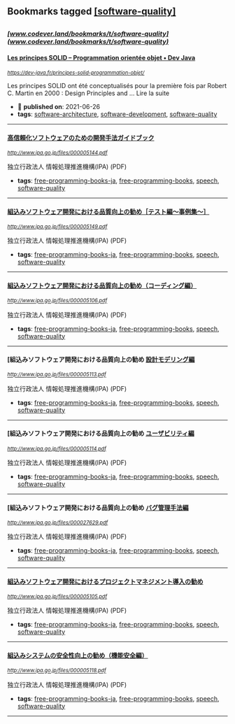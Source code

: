 ## Bookmarks tagged [[software-quality]](https://www.codever.land/search?q=[software-quality])

_<sup><sup>[www.codever.land/bookmarks/t/software-quality](www.codever.land/bookmarks/t/software-quality)</sup></sup>_
---
#### [Les principes SOLID – Programmation orientée objet • Dev Java ](https://dev-java.fr/principes-solid-programmation-objet/)
_<sup>https://dev-java.fr/principes-solid-programmation-objet/</sup>_

Les principes SOLID ont été conceptualisés pour la première fois par Robert C. Martin en 2000 : Design Principles and ... Lire la suite
* :calendar: **published on**: 2021-06-26
* **tags**: [software-architecture](../tagged/software-architecture.md), [software-development](../tagged/software-development.md), [software-quality](../tagged/software-quality.md)
---
#### [高信頼化ソフトウェアのための開発手法ガイドブック](http://www.ipa.go.jp/files/000005144.pdf)
_<sup>http://www.ipa.go.jp/files/000005144.pdf</sup>_

独立行政法人 情報処理推進機構(IPA) (PDF)
* **tags**: [free-programming-books-ja](../tagged/free-programming-books-ja.md), [free-programming-books](../tagged/free-programming-books.md), [speech](../tagged/speech.md), [software-quality](../tagged/software-quality.md)
---
#### [組込みソフトウェア開発における品質向上の勧め［テスト編～事例集～］](http://www.ipa.go.jp/files/000005149.pdf)
_<sup>http://www.ipa.go.jp/files/000005149.pdf</sup>_

独立行政法人 情報処理推進機構(IPA) (PDF)
* **tags**: [free-programming-books-ja](../tagged/free-programming-books-ja.md), [free-programming-books](../tagged/free-programming-books.md), [speech](../tagged/speech.md), [software-quality](../tagged/software-quality.md)
---
#### [組込みソフトウェア開発における品質向上の勧め（コーディング編）](http://www.ipa.go.jp/files/000005106.pdf)
_<sup>http://www.ipa.go.jp/files/000005106.pdf</sup>_

独立行政法人 情報処理推進機構(IPA) (PDF)
* **tags**: [free-programming-books-ja](../tagged/free-programming-books-ja.md), [free-programming-books](../tagged/free-programming-books.md), [speech](../tagged/speech.md), [software-quality](../tagged/software-quality.md)
---
#### [組込みソフトウェア開発における品質向上の勧め [設計モデリング編](http://www.ipa.go.jp/files/000005113.pdf)
_<sup>http://www.ipa.go.jp/files/000005113.pdf</sup>_

独立行政法人 情報処理推進機構(IPA) (PDF)
* **tags**: [free-programming-books-ja](../tagged/free-programming-books-ja.md), [free-programming-books](../tagged/free-programming-books.md), [speech](../tagged/speech.md), [software-quality](../tagged/software-quality.md)
---
#### [組込みソフトウェア開発における品質向上の勧め [ユーザビリティ編](http://www.ipa.go.jp/files/000005114.pdf)
_<sup>http://www.ipa.go.jp/files/000005114.pdf</sup>_

独立行政法人 情報処理推進機構(IPA) (PDF)
* **tags**: [free-programming-books-ja](../tagged/free-programming-books-ja.md), [free-programming-books](../tagged/free-programming-books.md), [speech](../tagged/speech.md), [software-quality](../tagged/software-quality.md)
---
#### [組込みソフトウェア開発における品質向上の勧め [バグ管理手法編](http://www.ipa.go.jp/files/000027629.pdf)
_<sup>http://www.ipa.go.jp/files/000027629.pdf</sup>_

独立行政法人 情報処理推進機構(IPA) (PDF)
* **tags**: [free-programming-books-ja](../tagged/free-programming-books-ja.md), [free-programming-books](../tagged/free-programming-books.md), [speech](../tagged/speech.md), [software-quality](../tagged/software-quality.md)
---
#### [組込みソフトウェア開発におけるプロジェクトマネジメント導入の勧め](http://www.ipa.go.jp/files/000005105.pdf)
_<sup>http://www.ipa.go.jp/files/000005105.pdf</sup>_

独立行政法人 情報処理推進機構(IPA) (PDF)
* **tags**: [free-programming-books-ja](../tagged/free-programming-books-ja.md), [free-programming-books](../tagged/free-programming-books.md), [speech](../tagged/speech.md), [software-quality](../tagged/software-quality.md)
---
#### [組込みシステムの安全性向上の勧め（機能安全編）](http://www.ipa.go.jp/files/000005118.pdf)
_<sup>http://www.ipa.go.jp/files/000005118.pdf</sup>_

独立行政法人 情報処理推進機構(IPA) (PDF)
* **tags**: [free-programming-books-ja](../tagged/free-programming-books-ja.md), [free-programming-books](../tagged/free-programming-books.md), [speech](../tagged/speech.md), [software-quality](../tagged/software-quality.md)
---
